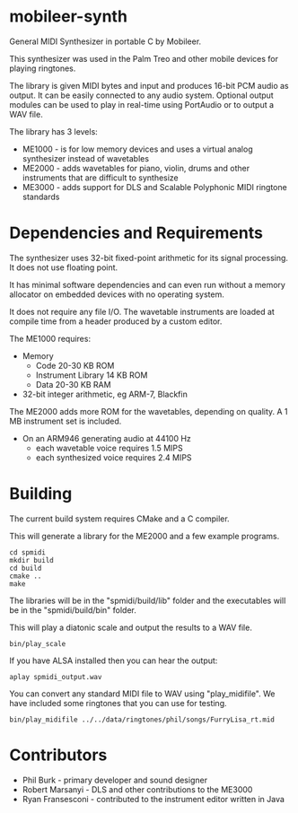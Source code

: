 # mobileer-synth

General MIDI Synthesizer in portable C by Mobileer.

This synthesizer was used in the Palm Treo and other mobile devices for playing ringtones.

The library is given MIDI bytes and input and produces 16-bit PCM audio as output.
It can be easily connected to any audio system.
Optional output modules can be used to play in real-time using PortAudio or to output a WAV file.

The library has 3 levels:
* ME1000 - is for low memory devices and uses a virtual analog synthesizer instead of wavetables
* ME2000 - adds wavetables for piano, violin, drums and other instruments that are difficult to synthesize
* ME3000 - adds support for DLS and Scalable Polyphonic MIDI ringtone standards

# Dependencies and Requirements

The synthesizer uses 32-bit fixed-point arithmetic for its signal processing. It does not use floating point. 

It has minimal software dependencies and can even run without a memory allocator on embedded devices with no operating system.

It does not require any file I/O. The wavetable instruments are loaded at compile time from a header produced by a custom editor.

The ME1000 requires:
* Memory
  * Code 20-30 KB ROM
  * Instrument Library 14 KB ROM
  * Data 20-30 KB RAM
* 32-bit integer arithmetic, eg ARM-7, Blackfin

The ME2000 adds more ROM for the wavetables, depending on quality. A 1 MB instrument set is included.

* On an ARM946 generating audio at 44100 Hz
  * each wavetable voice requires 1.5 MIPS
  * each synthesized voice requires 2.4 MIPS

# Building

The current build system requires CMake and a C compiler.

This will generate a library for the ME2000 and a few example programs.

    cd spmidi
    mkdir build
    cd build
    cmake ..
    make
    
The libraries will be in the "spmidi/build/lib" folder
and the executables will be in the "spmidi/build/bin" folder.

This will play a diatonic scale and output the results to a WAV file.

    bin/play_scale
    
If you have ALSA installed then you can hear the output:

    aplay spmidi_output.wav
    
You can convert any standard MIDI file to WAV using "play_midifile".
We have included some ringtones that you can use for testing.

    bin/play_midifile ../../data/ringtones/phil/songs/FurryLisa_rt.mid
    
# Contributors

* Phil Burk - primary developer and sound designer
* Robert Marsanyi - DLS and other contributions to the ME3000
* Ryan Fransesconi - contributed to the instrument editor written in Java
